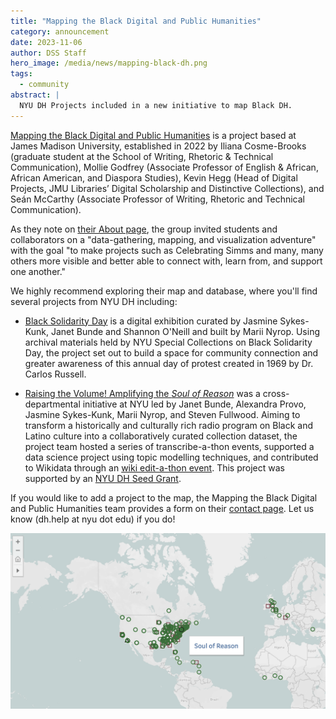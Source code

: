 ```yaml
---
title: "Mapping the Black Digital and Public Humanities"
category: announcement
date: 2023-11-06
author: DSS Staff
hero_image: /media/news/mapping-black-dh.png
tags:
  - community
abstract: |
  NYU DH Projects included in a new initiative to map Black DH.
--- 
```


[Mapping the Black Digital and Public Humanities](https://sites.lib.jmu.edu/mappingbdph/) is a project based at James Madison University, established in 2022 by Iliana Cosme-Brooks (graduate student at the School of Writing, Rhetoric & Technical Communication), Mollie Godfrey (Associate Professor of English & African, African American, and Diaspora Studies), Kevin Hegg (Head of Digital Projects, JMU Libraries’ Digital Scholarship and Distinctive Collections), and Seán McCarthy (Associate Professor of Writing, Rhetoric and Technical Communication). 

As they note on [their About page](https://sites.lib.jmu.edu/mappingbdph/about/), the group invited students and collaborators on a "data-gathering, mapping, and visualization adventure" with the goal "to make projects such as Celebrating Simms and many, many others more visible and better able to connect with, learn from, and support one another." 

We highly recommend exploring their map and database, where you'll find several projects from NYU DH including:

- [Black Solidarity Day](https://specialcollections.hosting.nyu.edu/exhibitions/black-solidarity-day/) is a digital exhibition curated by Jasmine Sykes-Kunk, Janet Bunde and Shannon O'Neill and built by Marii Nyrop. Using archival materials held by NYU Special Collections on Black Solidarity Day, the project set out to build a space for community connection and greater awareness of this annual day of protest created in 1969 by Dr. Carlos Russell.

- [Raising the Volume! Amplifying the *Soul of Reason*](https://specialcollections.hosting.nyu.edu/projects/soul-of-reason/) was a cross-departmental initiative at NYU led by Janet Bunde, Alexandra Provo, Jasmine Sykes-Kunk, Marii Nyrop, and Steven Fullwood. Aiming to transform a historically and culturally rich radio program on Black and Latino culture into a collaboratively curated collection dataset, the project team hosted a series of transcribe-a-thon events, supported a data science project using topic modelling techniques, and contributed to Wikidata through an [wiki edit-a-thon event](https://en.wikipedia.org/wiki/Wikipedia:Meetup/NYC/AfroCROWD/NYU_Soul_of_Reason). This project was supported by an [NYU DH Seed Grant](/funding/seed-grants/).

If you would like to add a project to the map, the Mapping the Black Digital and Public Humanities team provides a form on their [contact page](https://sites.lib.jmu.edu/mappingbdph/contact/). Let us know (dh.help at nyu dot edu) if you do!

[![Screenshot from Mapping the Black Digital and Public Humanities](/media/news/mapping-black-dh.png)](https://sites.lib.jmu.edu/mappingbdph/)
